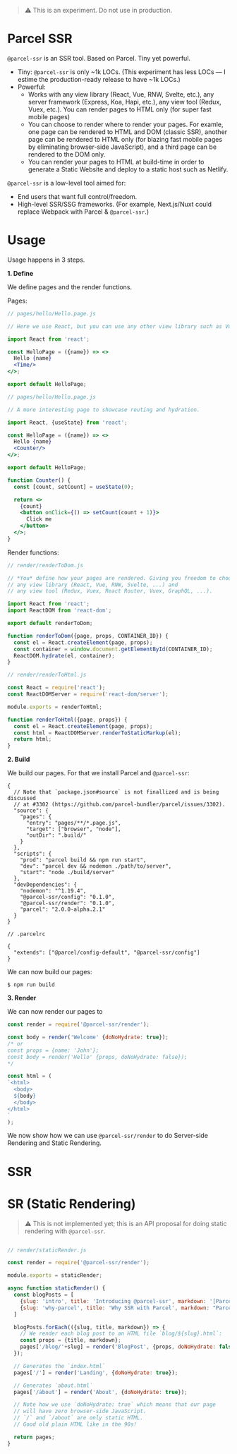 > :warning: This is an experiment. Do not use in production.

# Parcel SSR

`@parcel-ssr` is an SSR tool. Based on Parcel. Tiny yet powerful.

- Tiny: `@parcel-ssr` is only ~1k LOCs. (This experiment has less LOCs &mdash; I estime the production-ready release to have ~1k LOCs.)
- Powerful:
  - Works with any view library (React, Vue, RNW, Svelte, etc.), any server framework (Express, Koa, Hapi, etc.), any view tool (Redux, Vuex, etc.). You can render pages to HTML only (for super fast mobile pages)
  - You can choose to render where to render your pages. For examle, one page can be rendered to HTML and DOM (classic SSR), another page can be rendered to HTML only (for blazing fast mobile pages by eliminating browser-side JavaScript), and a third page can be rendered to the DOM only.
  - You can render your pages to HTML at build-time in order to generate a Static Website and deploy to a static host such as Netlify.

`@parcel-ssr` is a low-level tool aimed for:
- End users that want full control/freedom.
- High-level SSR/SSG frameworks. (For example, Next.js/Nuxt could replace Webpack with Parcel & `@parcel-ssr`.)

# Usage

Usage happens in 3 steps.

**1. Define**

We define pages and the render functions.

Pages:

~~~jsx
// pages/hello/Hello.page.js

// Here we use React, but you can use any other view library such as Vue

import React from 'react';

const HelloPage = ({name}) => <>
  Hello {name}
  <Time/>
</>;

export default HelloPage;
~~~

~~~jsx
// pages/hello/Hello.page.js

// A more interesting page to showcase routing and hydration.

import React, {useState} from 'react';

const HelloPage = ({name}) => <>
  Hello {name}
  <Counter/>
</>;

export default HelloPage;

function Counter() {
  const [count, setCount] = useState(0);

  return <>
    {count}
    <button onClick={() => setCount(count + 1)}>
      Click me
    </button>
  </>;
}
~~~

Render functions:

~~~js
// render/renderToDom.js

// *You* define how your pages are rendered. Giving you freedom to choose
// any view library (React, Vue, RNW, Svelte, ...) and
// any view tool (Redux, Vuex, React Router, Vuex, GraphQL, ...).

import React from 'react';
import ReactDOM from 'react-dom';

export default renderToDom;

function renderToDom({page, props, CONTAINER_ID}) {
  const el = React.createElement(page, props);
  const container = window.document.getElementById(CONTAINER_ID);
  ReactDOM.hydrate(el, container);
}
~~~

~~~js
// render/renderToHtml.js

const React = require('react');
const ReactDOMServer = require('react-dom/server');

module.exports = renderToHtml;

function renderToHtml({page, props}) {
  const el = React.createElement(page, props);
  const html = ReactDOMServer.renderToStaticMarkup(el);
  return html;
}
~~~

**2. Build**

We build our pages. For that we install Parcel and `@parcel-ssr`:

~~~json5
{
  // Note that `package.json#source` is not finallized and is being discussed
  // at #3302 (https://github.com/parcel-bundler/parcel/issues/3302).
  "source": {
    "pages": {
      "entry": "pages/**/*.page.js",
      "target": ["browser", "node"],
      "outDir": ".build/"
    }
  },
  "scripts": {
    "prod": "parcel build && npm run start",
    "dev": "parcel dev && nodemon ./path/to/server",
    "start": "node ./build/server"
  },
  "devDependencies": {
    "nodemon": "^1.19.4",
    "@parcel-ssr/config": "0.1.0",
    "@parcel-ssr/render": "0.1.0",
    "parcel": "2.0.0-alpha.2.1"
  }
}
~~~

~~~json5
// .parcelrc

{
  "extends": ["@parcel/config-default", "@parcel-ssr/config"]
}
~~~

We can now build our pages:

~~~shell
$ npm run build
~~~

**3. Render**

We can now render our pages to 
~~~js
const render = require('@parcel-ssr/render');

const body = render('Welcome' {doNoHydrate: true});
/* or
const props = {name: 'John'};
const body = render('Hello' {props, doNoHydrate: false});
*/

const html = (
`<html>
  <body>
  ${body}
  </body>
</html>
`
);
~~~

We now show how we can use `@parcel-ssr/render` to do Server-side Rendering and Static Rendering.

# SSR

# SR (Static Rendering)

> :warning: This is not implemented yet; this is an API proposal for doing static rendering with `@parcel-ssr`.

~~~js

// render/staticRender.js

const render = require('@parcel-ssr/render');

module.exports = staticRender;

async function staticRender() {
  const blogPosts = [
    {slug: 'intro', title: 'Introducing @parcel-ssr', markdown: '[Parcel SSR]( is a SSR tiny yet powerful tool...'},
    {slug: 'why-parcel', title: 'Why SSR with Parcel', markdown: "Parcel's Zero-config philosophy..."},
  ]

  blogPosts.forEach(({slug, title, markdown}) => {
    // We render each blog post to an HTML file `blog/${slug}.html`:
    const props = {title, markdown};
    pages['/blog/'+slug] = render('BlogPost', {props, doNoHydrate: false});
  });

  // Generates the `index.html`
  pages['/'] = render('Landing', {doNoHydrate: true});

  // Generates `about.html`
  pages['/about'] = render('About', {doNoHydrate: true});

  // Note how we use `doNoHydrate: true` which means that our page
  // will have zero browser-side JavaScript.
  // `/` and `/about` are only static HTML.
  // Good old plain HTML like in the 90s!

  return pages;
}
